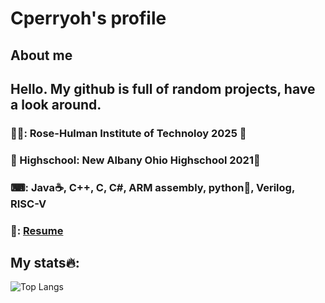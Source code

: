 # Cperryoh's profile
## About me
## Hello. My github is full of random projects, have a look around. 
### 👨‍🎓: Rose-Hulman Institute of Technoloy 2025 🐘
### 🏫 Highschool: New Albany Ohio Highschool 2021🦅
### ⌨: Java☕, C++, C, C#, ARM assembly, python🐍, Verilog, RISC-V
### 📃: [Resume](https://drive.google.com/file/d/1WKltVHkNo8RHcStUlomeScTYBVcS8Q6c/view?usp=sharing)
## My stats🔥:
![Top Langs](https://github-readme-stats.vercel.app/api/top-langs/?username=cperryoh&theme=tokyonight&layout=compact)
